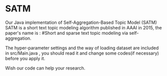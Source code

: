 # SATM
Our Java implementation of Self-Aggregation-Based Topic Model (SATM)
SATM is a short text topic modeling algorithm published in AAAI in 2015, the paper's name is :
#Short and sparse text topic modeling via self-aggregation.

The hyper-parameter settings and the way of loading dataset are included in src/Main.java , you should read it and change some codes(if necessary) before you apply it.

Wish our code can help your research.
